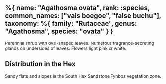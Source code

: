 %{
    name: "Agathosma ovata",
    rank: :species,
    common_names: ["vals boegoe", "false buchu"],
    taxonomy: %{
        family: "Rutaceae",
        genus: "Agathosma",
        species: "ovata"
    }
}
---

Perennial shrub with oval-shaped leaves. Numerous fragrance-secreting glands on undersides of leaves. Flowers light pink or white.

<!-- read more -->

## Distribution in the Hex

Sandy flats and slopes in the South Hex Sandstone Fynbos vegetation zone.
